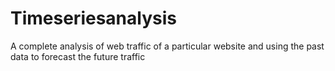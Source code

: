 # Timeseriesanalysis

A complete analysis of web traffic of a particular website and using the past data to forecast the future traffic
